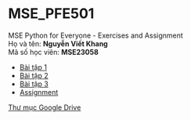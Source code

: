 # MSE_PFE501
MSE Python for Everyone - Exercises and Assignment<br>
Họ và tên: **Nguyễn Viết Khang**<br>
Mã số học viên: **MSE23058**<br>

* [Bài tập 1](https://drive.google.com/file/d/1XLO8UjuBo0zV1sPgU4FMLUyIpI5QQc55/view?usp=sharing)
* [Bài tập 2](https://drive.google.com/file/d/1_uC70nEa1MF59lo2wnHuKFU54efzAcnt/view?usp=share_link)
* [Bài tập 3](https://drive.google.com/file/d/1z3mqrOWGPklqcUDT_UZJPl14klmu_VFB/view?usp=share_link)
* [Assignment](https://colab.research.google.com/drive/1fhsPzGkc40-uOldHhmR2_GHPkyCRtHRK?usp=sharing)

[Thư mục Google Drive](https://drive.google.com/drive/folders/1rWQa6BI43_qd2rRl5kkGg8YB-h_ZBLB4?usp=sharing)
